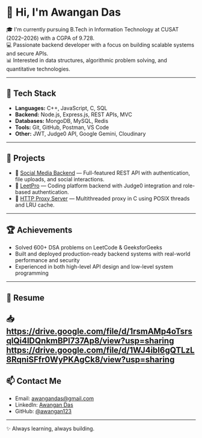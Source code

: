 # 👋 Hi, I'm Awangan Das

🎓 I'm currently pursuing B.Tech in Information Technology at CUSAT (2022–2026) with a CGPA of 9.728.  
💻 Passionate backend developer with a focus on building scalable systems and secure APIs.  
📊 Interested in data structures, algorithmic problem solving, and quantitative technologies.

---

## 🔧 Tech Stack

- **Languages:** C++, JavaScript, C, SQL  
- **Backend:** Node.js, Express.js, REST APIs, MVC  
- **Databases:** MongoDB, MySQL, Redis  
- **Tools:** Git, GitHub, Postman, VS Code  
- **Other:** JWT, Judge0 API, Google Gemini, Cloudinary

---

## 💼 Projects

- 🔹 [Social Media Backend](https://github.com/awangan123/SocialMediaBackend) — Full-featured REST API with authentication, file uploads, and social interactions.
- 🔹 [LeetPro](https://github.com/awangan123/leetpro_backend) — Coding platform backend with Judge0 integration and role-based authentication.
- 🔹 [HTTP Proxy Server](https://github.com/awangan123/server-proxy) — Multithreaded proxy in C using POSIX threads and LRU cache.

---

## 🏆 Achievements

- Solved 600+ DSA problems on LeetCode & GeeksforGeeks  
- Built and deployed production-ready backend systems with real-world performance and security  
- Experienced in both high-level API design and low-level system programming

---

## 📄 Resume

📥 https://drive.google.com/file/d/1rsmAMp4oTsrsqlQi4lDQnkmBPl737Ap8/view?usp=sharing
    https://drive.google.com/file/d/1WJ4ibl6gQTLzL8RqniSFfr0WyPKAgCk8/view?usp=sharing
---

## 📫 Contact Me

- Email: awangandas@gmail.com  
- LinkedIn: [Awangan Das](https://www.linkedin.com/in/awangan-d-1a5919171/)  
- GitHub: [@awangan123](https://github.com/awangan123)

---

✨ Always learning, always building.
